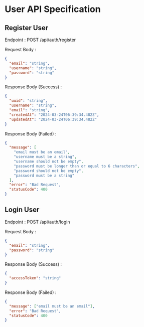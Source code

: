 # User API Specification

## Register User

Endpoint : POST /api/auth/register

Request Body :

```json
{
  "email": "string",
  "username": "string",
  "password": "string"
}
```

Response Body (Success) :

```json
{
  "uuid": "string",
  "username": "string",
  "email": "string",
  "createdAt": "2024-03-24T06:39:34.482Z",
  "updatedAt": "2024-03-24T06:39:34.482Z"
}
```

Response Body (Failed) :

```json
{
  "message": [
    "email must be an email",
    "username must be a string",
    "username should not be empty",
    "password must be longer than or equal to 6 characters",
    "password should not be empty",
    "password must be a string"
  ],
  "error": "Bad Request",
  "statusCode": 400
}
```

## Login User

Endpoint : POST /api/auth/login

Request Body :

```json
{
  "email": "string",
  "password": "string"
}
```

Response Body (Success) :

```json
{
  "accessToken": "string"
}
```

Response Body (Failed) :

```json
{
  "message": ["email must be an email"],
  "error": "Bad Request",
  "statusCode": 400
}
```
